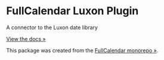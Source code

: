 
# FullCalendar Luxon Plugin

A connector to the Luxon date library

[View the docs &raquo;](https://fullcalendar.io/docs/luxon-plugin)

This package was created from the [FullCalendar monorepo &raquo;](https://github.com/fullcalendar/fullcalendar).
